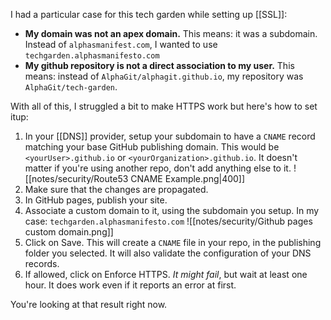 I had a particular case for this tech garden while setting up [[SSL]]:

- **My domain was not an apex domain.** This means: it was a subdomain. Instead of `alphasmanifest.com`,  I wanted to use `techgarden.alphasmanifesto.com`
- **My github repository is not a direct association to my user.** This means: instead of `AlphaGit/alphagit.github.io`, my repository was `AlphaGit/tech-garden`.

With all of this, I struggled a bit to make HTTPS work but here's how to set itup:

1. In your [[DNS]] provider, setup your subdomain to have a `CNAME` record matching your base GitHub publishing domain. This would be `<yourUser>.github.io` or `<yourOrganization>.github.io`. It doesn't matter if you're using another repo, don't add anything else to it.
   ![[notes/security/Route53 CNAME Example.png|400]]
2. Make sure that the changes are propagated.
3. In GitHub pages, publish your site.
4. Associate a custom domain to it, using the subdomain you setup. In my case: `techgarden.alphasmanifesto.com`
   ![[notes/security/Github pages custom domain.png]]
5. Click on Save. This will create a `CNAME` file in your repo, in the publishing folder you selected. It will also validate the configuration of your DNS records.
6. If allowed, click on Enforce HTTPS. *It might fail*, but wait at least one hour. It does work even if it reports an error at first.

You're looking at that result right now.